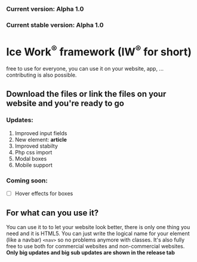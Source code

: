 ### Current version: **Alpha 1.0**
### Current stable version: **Alpha 1.0**
# Ice Work<sup>®</sup> framework (IW<sup>®</sup> for short)
free to use for everyone, you can use it on your website, app, ...
contributing is also possible.
## Download the files or link the files on your website and you're ready to go
### Updates:
1. Improved input fields
2. New element: **article**
3. Improved stabilty
4. Php css import
5. Modal boxes
6. Mobile support
### Coming soon:
- [ ] Hover effects for boxes
## For what can you use it?
You can use it to to let your website look better, there is only one thing you need and it is HTML5. You can just write the logical name for your element (like a navbar) `<nav>` so no problems anymore with classes. It's also fully free to use both for commercial websites and non-commercial websites.
**Only big updates and big sub updates are shown in the release tab**
